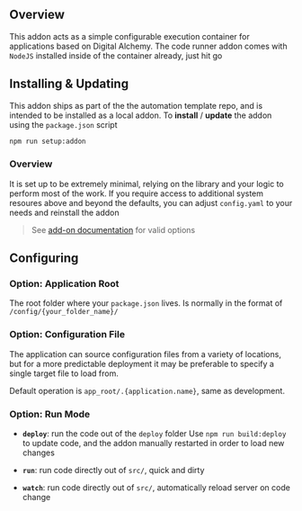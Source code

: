 ## Overview

This addon acts as a simple configurable execution container for applications based on Digital Alchemy. The code runner addon comes with `NodeJS` installed inside of the container already, just hit go

## Installing & Updating

This addon ships as part of the the automation template repo, and is intended to be installed as a local addon. To **install** / **update** the addon using the `package.json` script
```bash
npm run setup:addon
```
### Overview

It is set up to be extremely minimal, relying on the library and your logic to perform most of the work. If you require access to additional system resoures above and beyond the defaults, you can adjust `config.yaml` to your needs and reinstall the addon

> See [add-on documentation](https://developers.home-assistant.io/docs/add-ons/configuration#optional-configuration-options) for valid options

## Configuring

### Option: Application Root

The root folder where your `package.json` lives. Is normally in the format of `/config/{your_folder_name}/`
### Option: Configuration File

The application can source configuration files from a variety of locations, but for a more predictable deployment it may be preferable to specify a single target file to load from.

Default operation is `app_root/.{application.name}`, same as development.
### Option: Run Mode

- **`deploy`**: run the code out of the `deploy` folder
Use `npm run build:deploy` to update code, and the addon manually restarted in order to load new changes

- **`run`**: run code directly out of `src/`, quick and dirty

- **`watch`**: run code directly out of `src/`, automatically reload server on code change
